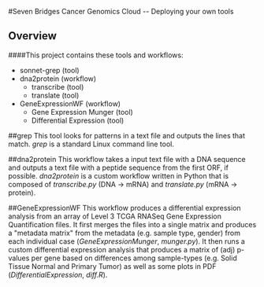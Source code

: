 #Seven Bridges Cancer Genomics Cloud -- Deploying your own tools

## Overview
####This project contains these tools and workflows:
- sonnet-grep (tool)
- dna2protein (workflow)
	- transcribe (tool)
	- translate (tool)
- GeneExpressionWF (workflow) 
	- Gene Expression Munger (tool)
	- Differential Expression (tool)

##grep
This tool looks for patterns in a text file and outputs the lines that match. *grep* is a standard Linux command line tool.

##dna2protein
This workflow takes a input text file with a DNA sequence and outputs a text file with a peptide sequence from the first ORF, if possible. *dna2protein* is a custom workflow written in Python that is composed of *transcribe.py* (DNA -> mRNA) and *translate.py* (mRNA -> protein).

##GeneExpressionWF
This workflow produces a differential expression analysis from an array of Level 3 TCGA RNASeq Gene Expression Quantification files. It first merges the files into a single matrix and produces a "metadata matrix"  from the metadata (e.g. sample type, gender) from each individual case (*GeneExpressionMunger*, *munger.py*). It then runs a custom  differential expression analysis that produces a matrix of (adj) p-values per gene based on differences among sample-types (e.g. Solid Tissue Normal and Primary Tumor) as well as some plots in PDF (*DifferentialExpression*, *diff.R*). 
